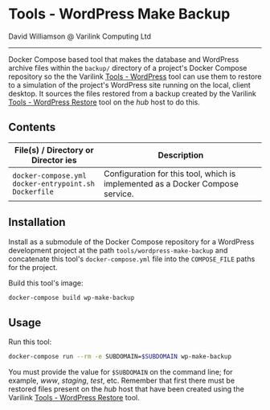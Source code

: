 # Tools - WordPress Make Backup

David Williamson @ Varilink Computing Ltd

-----

Docker Compose based tool that makes the database and WordPress archive files within the `backup/` directory of a project's Docker Compose repository so the the Varilink [Tools - WordPress](https://github.com/varilink/tools_wordpress) tool can use them to restore to a simulation of the project's WordPress site running on the local, client desktop. It sources the files restored from a backup created by the Varilink [Tools - WordPress Restore](git@github.com:varilink/tools_wordpress-restore.git) tool on the *hub* host to do this.

## Contents

| File(s) / Directory or Director                            ies | Description                                                                    |
| -------------------------------------------------------------- | ------------------------------------------------------------------------------ |
| `docker-compose.yml`<br>`docker-entrypoint.sh`<br>`Dockerfile` | Configuration for this tool, which is implemented as a Docker Compose service. |

## Installation

Install as a submodule of the Docker Compose repository for a WordPress development project at the path `tools/wordpress-make-backup` and concatenate this tool's `docker-compose.yml` file into the `COMPOSE_FILE` paths for the project.

Build this tool's image:

```sh
docker-compose build wp-make-backup
```

## Usage

Run this tool:

```sh
docker-compose run --rm -e SUBDOMAIN=$SUBDOMAIN wp-make-backup
```

You must provide the value for `$SUBDOMAIN` on the command line; for example, *www*, *staging*, *test*, etc. Remember that first there must be restored files present on the *hub* host that have been created using the Varilink [Tools - WordPress Restore](git@github.com:varilink/tools_wordpress-restore.git) tool.
